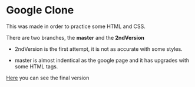 # Google Clone

This was made in order to practice some HTML and CSS.

There are two branches, the **master** and the **2ndVersion**

- 2ndVersion is the first attempt, it is not as accurate with some styles.

- master is almost indentical as the google page and it has upgrades with some HTML tags.

[Here](https://enriqueeperez.github.io/google-clone/index.html) you can see the final version
